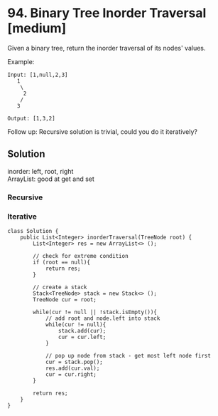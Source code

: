 # 94. Binary Tree Inorder Traversal [medium]     
Given a binary tree, return the inorder traversal of its nodes' values.    

Example:
```
Input: [1,null,2,3]
   1
    \
     2
    /
   3

Output: [1,3,2]
```
Follow up: Recursive solution is trivial, could you do it iteratively?

## Solution     
inorder: left, root, right    
ArrayList: good at get and set       
### Recursive     


### Iterative    
```
class Solution {
    public List<Integer> inorderTraversal(TreeNode root) {
        List<Integer> res = new ArrayList<> (); 
        
        // check for extreme condition
        if (root == null){
            return res;
        }
        
        // create a stack
        Stack<TreeNode> stack = new Stack<> ();
        TreeNode cur = root;
        
        while(cur != null || !stack.isEmpty()){
            // add root and node.left into stack
            while(cur != null){
                stack.add(cur);
                cur = cur.left;
            }
            
            // pop up node from stack - get most left node first
            cur = stack.pop();
            res.add(cur.val);
            cur = cur.right;
        }
        
        return res;
    }
}

```

